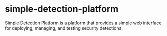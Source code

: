 # simple-detection-platform
Simple Detection Platform is a platform that provides a simple web interface for deploying, managing, and testing security detections.
